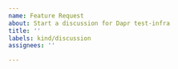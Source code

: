 ```yaml
---
name: Feature Request
about: Start a discussion for Dapr test-infra
title: ''
labels: kind/discussion
assignees: ''

---
```

